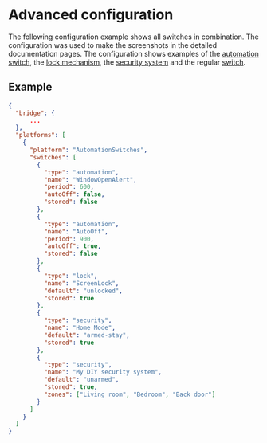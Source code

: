 # Advanced configuration

The following configuration example shows all switches in combination. The configuration was used to make the screenshots in the detailed documentation pages. The configuration shows examples of the
[automation switch](AutomationSwitch.md), the [lock mechanism](LockMechanism.md), the [security system](SecuritySystem.md) and the regular [switch](Switch.md).

## Example

```json
{
  "bridge": {
      ...
  },
  "platforms": [
    {
      "platform": "AutomationSwitches",
      "switches": [
        {
          "type": "automation",
          "name": "WindowOpenAlert",
          "period": 600,
          "autoOff": false,
          "stored": false
        },
        {
          "type": "automation",
          "name": "AutoOff",
          "period": 900,
          "autoOff": true,
          "stored": false
        },
        {
          "type": "lock",
          "name": "ScreenLock",
          "default": "unlocked",
          "stored": true
        },
        {
          "type": "security",
          "name": "Home Mode",
          "default": "armed-stay",
          "stored": true
        },
        {
          "type": "security",
          "name": "My DIY security system",
          "default": "unarmed",
          "stored": true,
          "zones": ["Living room", "Bedroom", "Back door"]
        }
      ]
    }
  ]
}
```
